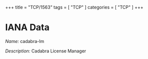 +++
title = "TCP/1563"
tags = [ "TCP" ]
categories = [ "TCP" ]
+++

# IANA Data

_Name:_ cadabra-lm

_Description:_ Cadabra License Manager

